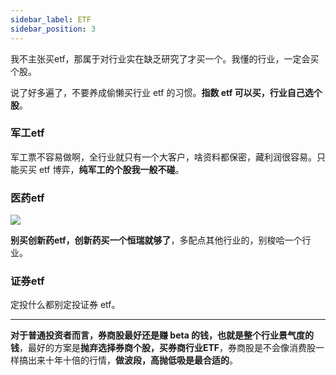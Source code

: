 ```yaml
---
sidebar_label: ETF
sidebar_position: 3
---
```



我不主张买etf，那属于对行业实在缺乏研究了才买一个。我懂的行业，一定会买个股。

说了好多遍了，不要养成偷懒买行业 etf 的习惯。**指数 etf 可以买，行业自己选个股**。

### 军工etf

军工票不容易做啊，全行业就只有一个大客户，啥资料都保密，藏利润很容易。只能买买 etf 博弈，**纯军工的个股我一般不碰**。

### 医药etf

![](https://img.arctee.cn/one/202211271950301.png)

**别买创新药etf，创新药买一个恒瑞就够了**，多配点其他行业的，别梭哈一个行业。

### 证券etf

定投什么都别定投证券 etf。

---

**对于普通投资者而言，券商股最好还是赚 beta 的钱，也就是整个行业景气度的钱**，最好的方案是**抛弃选择券商个股，买券商行业ETF**，券商股是不会像消费股一样搞出来十年十倍的行情，**做波段，高抛低吸是最合适的**。